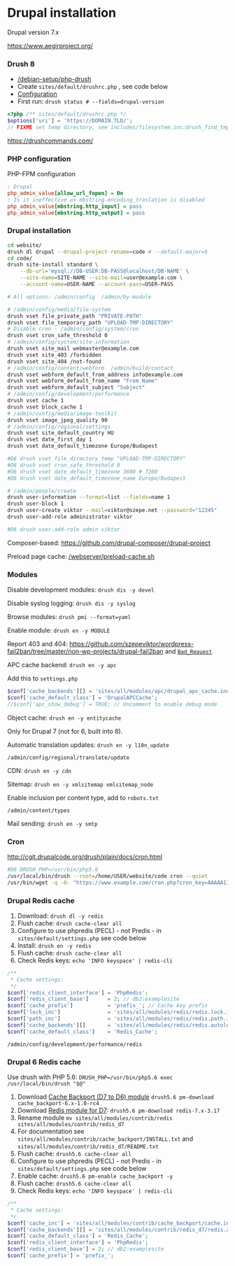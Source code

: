 # Drupal installation

Drupal version 7.x

https://www.aegirproject.org/

### Drush 8

- [/debian-setup/php-drush](/debian-setup/php-drush)
- Create `sites/default/drushrc.php` , see code below
- [Configuration](https://github.com/drush-ops/drush/blob/8.x/examples/example.drushrc.php)
- First run: `drush status # --fields=drupal-version`

```php
<?php /** sites/default/drushrc.php */
$options['uri'] = 'https://DOMAIN.TLD/';
// FIXME set temp directory, see includes/filesystem.inc:drush_find_tmp();
```

https://drushcommands.com/

### PHP configuration

PHP-FPM configuration

```ini
; Drupal
php_admin_value[allow_url_fopen] = On
; Is it ineffective as mbstring.encoding_traslation is disabled
php_admin_value[mbstring.http_input] = pass
php_admin_value[mbstring.http_output] = pass
```

### Drupal installation

```bash
cd website/
drush dl drupal --drupal-project-rename=code # --default-major=6
cd code/
drush site-install standard \
    --db-url='mysql://DB-USER:DB-PASS@localhost/DB-NAME' \
    --site-name=SITE-NAME --site-mail=user@example.com \
    --account-name=USER-NAME --account-pass=USER-PASS

# All options: /admin/config  /admin/by-module

# /admin/config/media/file-system
drush vset file_private_path "PRIVATE-PATH"
drush vset file_temporary_path "UPLOAD-TMP-DIRECTORY"
# Disable cron - /admin/config/system/cron
drush vset cron_safe_threshold 0
# /admin/config/system/site-information
drush vset site_mail webmaster@example.com
drush vset site_403 /forbidden
drush vset site_404 /not-found
# /admin/config/content/webform  /admin/build/contact
drush vset webform_default_from_address info@example.com
drush vset webform_default_from_name "From Name"
drush vset webform_default_subject "Subject"
# /admin/config/development/performance
drush vset cache 1
drush vset block_cache 1
# /admin/config/media/image-toolkit
drush vset image_jpeg_quality 90
# /admin/config/regional/settings
drush vset site_default_country HU
drush vset date_first_day 1
drush vset date_default_timezone Europe/Budapest

#D6 drush vset file_directory_temp "UPLOAD-TMP-DIRECTORY"
#D6 drush vset cron_safe_threshold 0
#D6 drush vset date_default_timezone 3600 # 7200
#D6 drush vset date_default_timezone_name Europe/Budapest

# /admin/people/create
drush user-information --format=list --fields=name 1
drush user-block 1
drush user-create viktor --mail=viktor@szepe.net --password="12345"
drush user-add-role administrator viktor

#D6 drush user-add-role admin viktor
```

Composer-based: https://github.com/drupal-composer/drupal-project

Preload page cache: [/webserver/preload-cache.sh](/webserver/preload-cache.sh)

### Modules

Disable development modules: `drush dis -y devel`

Disable syslog logging: `drush dis -y syslog`

Browse modules: `drush pmi --format=yaml`

Enable module: `drush en -y MODULE`

Report 403 and 404: https://github.com/szepeviktor/wordpress-fail2ban/tree/master/non-wp-projects/drupal-fail2ban
and [`Bad_Request`](https://github.com/szepeviktor/wordpress-fail2ban/tree/master/block-bad-requests)

APC cache backend: `drush en -y apc`

Add this to `settings.php`

```php
$conf['cache_backends'][] = 'sites/all/modules/apc/drupal_apc_cache.inc';
$conf['cache_default_class'] = 'DrupalAPCCache';
//$conf['apc_show_debug'] = TRUE; // Uncomment to enable debug mode
```

Object cache: `drush en -y entitycache`

Only for Drupal 7 (not for 6, built into 8).

Automatic translation updates: `drush en -y l10n_update`

`/admin/config/regional/translate/update`

CDN: `drush en -y cdn`

Sitemap: `drush en -y xmlsitemap xmlsitemap_node`

Enable inclusion per content type, add to `robots.txt`

`/admin/content/types`

Mail sending: `drush en -y smtp`

### Cron

http://cgit.drupalcode.org/drush/plain/docs/cron.html

```bash
#D6 DRUSH_PHP=/usr/bin/php5.6
/usr/local/bin/drush --root=/home/USER/website/code cron --quiet
/usr/bin/wget -q -O- "https://www.example.com/cron.php?cron_key=AAAAA11111111111"
```

### Drupal Redis cache

1. Download: `drush dl -y redis`
1. Flush cache: `drush cache-clear all`
1. Configure to use phpredis (PECL) - not Predis - in `sites/default/settings.php` see code below
1. Install: `drush en -y redis`
1. Flush cache: `drush cache-clear all`
1. Check Redis keys: `echo 'INFO keyspace' | redis-cli`

```php
/**
 * Cache settings:
 */
$conf['redis_client_interface'] = 'PhpRedis';
$conf['redis_client_base']      = 2; // db2:examplesite
$conf['cache_prefix']           = 'prefix_'; // Cache key prefix
$conf['lock_inc']               = 'sites/all/modules/redis/redis.lock.inc';
$conf['path_inc']               = 'sites/all/modules/redis/redis.path.inc';
$conf['cache_backends'][]       = 'sites/all/modules/redis/redis.autoload.inc';
$conf['cache_default_class']    = 'Redis_Cache';
```

`/admin/config/development/performance/redis`

### Drupal 6 Redis cache

Use drush with PHP 5.6: `DRUSH_PHP=/usr/bin/php5.6 exec /usr/local/bin/drush "$@"`

1. Download [Cache Backport (D7 to D6) module](https://www.drupal.org/project/cache_backport/releases)
   `drush5.6 pm-download cache_backport-6.x-1.0-rc4`
1. Download [Redis module for D7](https://www.drupal.org/project/redis/releases):
   `drush5.6 pm-download redis-7.x-3.17`
1. Rename module `mv sites/all/modules/contrib/redis sites/all/modules/contrib/redis_d7`
1. For documentation see `sites/all/modules/contrib/cache_backport/INSTALL.txt`
   and `sites/all/modules/contrib/redis_d7/README.txt`
1. Flush cache: `drush5.6 cache-clear all`
1. Configure to use phpredis (PECL) - not Predis - in `sites/default/settings.php` see code below
1. Enable cache: `drush5.6 pm-enable cache_backport -y`
1. Flush cache: `drush5.6 cache-clear all`
1. Check Redis keys: `echo 'INFO keyspace' | redis-cli`

```php
/**
 * Cache settings:
 */
$conf['cache_inc'] = 'sites/all/modules/contrib/cache_backport/cache.inc';
$conf['cache_backends'][] = 'sites/all/modules/contrib/redis_d7/redis.autoload.inc';
$conf['cache_default_class'] = 'Redis_Cache';
$conf['redis_client_interface'] = 'PhpRedis';
$conf['redis_client_base'] = 2; // db2:examplesite
$conf['cache_prefix'] = 'prefix_';
```
